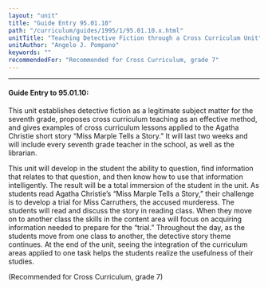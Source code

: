```yaml
---
layout: "unit"
title: "Guide Entry 95.01.10"
path: "/curriculum/guides/1995/1/95.01.10.x.html"
unitTitle: "Teaching Detective Fiction through a Cross Curriculum Unit"
unitAuthor: "Angelo J. Pompano"
keywords: ""
recommendedFor: "Recommended for Cross Curriculum, grade 7"
---
```

<body>
<hr/>
<h4>
Guide Entry to 95.01.10:
</h4>
This unit establishes detective fiction as a legitimate subject matter for the seventh grade, proposes cross curriculum teaching as an effective method, and gives examples of cross curriculum lessons applied to the Agatha Christie short story “Miss Marple Tells a Story.” It will last two weeks and will include every seventh grade teacher in the school, as well as the librarian.
<p>
This unit will develop in the student the ability to question, find information that relates to that question, and then know how to use that information intelligently. The result will be a total immersion of the student in the unit. As students read Agatha Christie’s “Miss Marple Tells a Story,” their challenge is to develop a trial for Miss Carruthers, the accused murderess. The students will read and discuss the story in reading class. When they move on to another class the skills in the content area will focus on acquiring information needed to prepare for the “trial.” Throughout the day, as the students move from one class to another, the detective story theme continues. At the end of the unit, seeing the integration of the curriculum areas applied to one task helps the students realize the usefulness of their studies.
</p>
<p>
(Recommended for Cross Curriculum, grade 7)
</p>
</body>